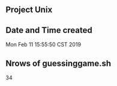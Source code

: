 ## Project Unix


## Date and Time created
Mon Feb 11 15:55:50 CST 2019

## Nrows of guessinggame.sh
34
